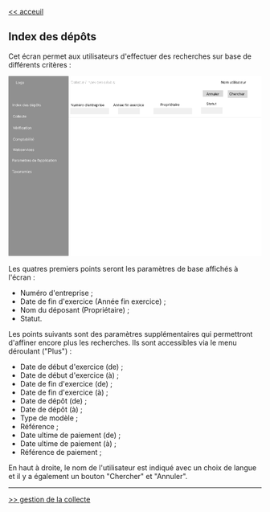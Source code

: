 [<< acceuil](2-2-1-acceuil.md)


## Index des dépôts ##

Cet écran permet aux utilisateurs d'effectuer des recherches sur base de différents critères : 

![index dépôts](./Images/Collecte_Index.png)

Les quatres premiers points seront les paramètres de base affichés à l'écran : 
- Numéro d'entreprise ;
- Date de fin d'exercice (Année fin exercice) ;
- Nom du déposant (Propriétaire) ;
- Statut.

Les points suivants sont des paramètres supplémentaires qui permettront d'affiner encore plus les recherches. Ils sont accessibles via le menu déroulant ("Plus") : 
- Date de début d'exercice (de) ;
- Date de début d'exercice (à) ;
- Date de fin d'exercice (de) ;
- Date de fin d'exercice (à) ;
- Date de dépôt (de) ;
- Date de dépôt (à) ;
- Type de modèle ;
- Référence ;
- Date ultime de paiement (de) ;
- Date ultime de paiement (à) ;
- Référence de paiement ;

En haut à droite, le nom de l'utilisateur est indiqué avec un choix de langue et il y a également un bouton "Chercher" et "Annuler".

---

[>> gestion de la collecte](2-2-3-gestion-collecte.md)